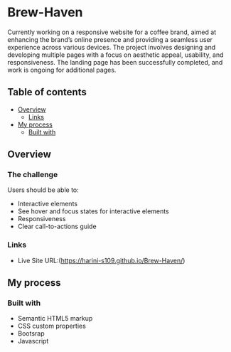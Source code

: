 # Brew-Haven
Currently working on a responsive website for a coffee brand, aimed at enhancing the brand’s online presence and providing a seamless user experience across various devices. The project involves designing and developing multiple pages with a focus on aesthetic appeal, usability, and responsiveness. The landing page has been successfully completed, and work is ongoing for additional pages. 

## Table of contents

- [Overview](#overview)
  - [Links](#links)
- [My process](#my-process)
  - [Built with](#built-with)


## Overview

### The challenge

Users should be able to:

- Interactive elements
- See hover and focus states for interactive elements
- Responsiveness
- Clear call-to-actions guide 

### Links

- Live Site URL:(https://harini-s109.github.io/Brew-Haven/)

## My process

### Built with

- Semantic HTML5 markup
- CSS custom properties
- Bootsrap
- Javascript
  
